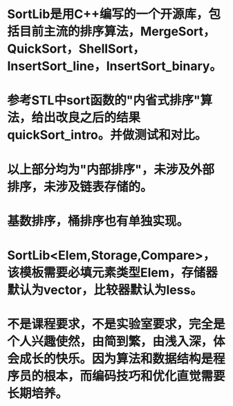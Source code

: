 # SortLib是用C++编写的一个开源库，包括目前主流的排序算法，MergeSort，QuickSort，ShellSort，InsertSort_line，InsertSort_binary。
# 参考STL中sort函数的"内省式排序"算法，给出改良之后的结果quickSort_intro。并做测试和对比。  
# 以上部分均为"内部排序"，未涉及外部排序，未涉及链表存储的。

# 基数排序，桶排序也有单独实现。  

# SortLib<Elem,Storage,Compare>，该模板需要必填元素类型Elem，存储器默认为vector<Elem>，比较器默认为less<Elem>。  

# 不是课程要求，不是实验室要求，完全是个人兴趣使然，由简到繁，由浅入深，体会成长的快乐。因为算法和数据结构是程序员的根本，而编码技巧和优化直觉需要长期培养。
